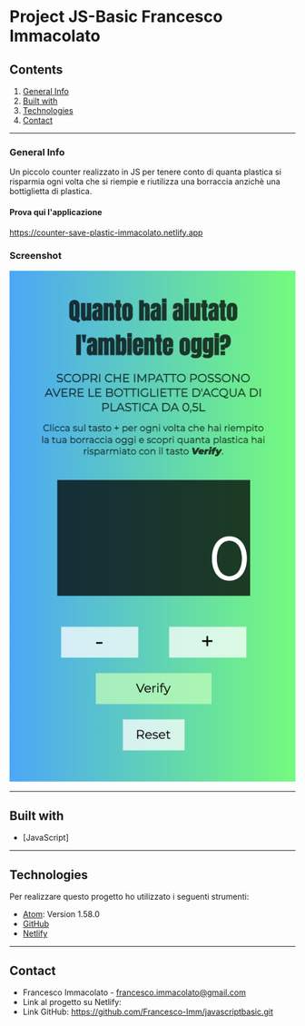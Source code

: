 # Project JS-Basic Francesco Immacolato

## Contents
1. [General Info](#general-info)
2. [Built with](#built-with)
3. [Technologies](#technologies)
4. [Contact](#contact)

***
### General Info
Un piccolo counter realizzato in JS per tenere conto di quanta plastica si risparmia ogni volta che si riempie e riutilizza una borraccia anzichè una bottiglietta di plastica.

#### Prova qui l'applicazione
https://counter-save-plastic-immacolato.netlify.app


### Screenshot
![Image text](assets/img/screenjsmobile.png)

***
## Built with
* [JavaScript]

***
## Technologies
Per realizzare questo progetto ho utilizzato i seguenti strumenti:
* [Atom](https://atom.io): Version 1.58.0
* [GitHub](https://github.com)
* [Netlify](https://www.netlify.com)

***
## Contact
* Francesco Immacolato - francesco.immacolato@gmail.com
* Link al progetto su Netlify:
* Link GitHub: https://github.com/Francesco-Imm/javascriptbasic.git
